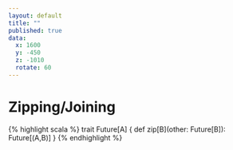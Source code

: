 ```yaml
---
layout: default
title: ""
published: true
data:
  x: 1600
  y: -450
  z: -1010
  rotate: 60
---
```


# Zipping/Joining #

{% highlight scala %}
trait Future[A] {
  def zip[B](other: Future[B]): Future[(A,B)]
}
{% endhighlight %}